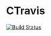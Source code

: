 # CTravis
[![Build Status](https://www.travis-ci.org/WangYi-star/CTravis.svg?branch=main)](https://www.travis-ci.org/WangYi-star/CTravis)
